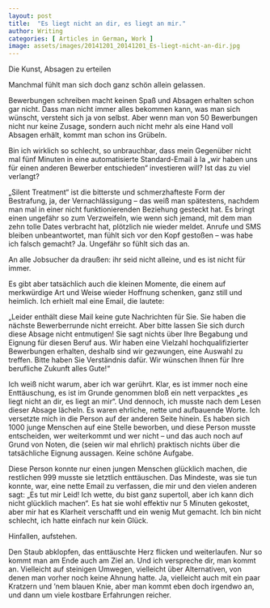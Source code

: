 ```yaml
---
layout: post
title:  "Es liegt nicht an dir, es liegt an mir."
author: Writing
categories: [ Articles in German, Work ]
image: assets/images/20141201_20141201_Es-liegt-nicht-an-dir.jpg
---
```



Die Kunst, Absagen zu erteilen

Manchmal fühlt man sich doch ganz schön allein gelassen.

Bewerbungen schreiben macht keinen Spaß und Absagen erhalten schon gar nicht. Dass man nicht immer alles bekommen kann, was man sich wünscht, versteht sich ja von selbst. Aber wenn man von 50 Bewerbungen nicht nur keine Zusage, sondern auch nicht mehr als eine Hand voll Absagen erhält, kommt man schon ins Grübeln.

Bin ich wirklich so schlecht, so unbrauchbar, dass mein Gegenüber nicht mal fünf Minuten in eine automatisierte Standard-Email à la „wir haben uns für einen anderen Bewerber entschieden“ investieren will? Ist das zu viel verlangt?

„Silent Treatment“ ist die bitterste und schmerzhafteste Form der Bestrafung, ja, der Vernachlässigung – das weiß man spätestens, nachdem man mal in einer nicht funktionierenden Beziehung gesteckt hat. Es bringt einen ungefähr so zum Verzweifeln, wie wenn sich jemand, mit dem man zehn tolle Dates verbracht hat, plötzlich nie wieder meldet. Anrufe und SMS bleiben unbeantwortet, man fühlt sich vor den Kopf gestoßen – was habe ich falsch gemacht? Ja. Ungefähr so fühlt sich das an.

An alle Jobsucher da draußen: ihr seid nicht alleine, und es ist nicht für immer.

Es gibt aber tatsächlich auch die kleinen Momente, die einem auf merkwürdige Art und Weise wieder Hoffnung schenken, ganz still und heimlich. Ich erhielt mal eine Email, die lautete:

„Leider enthält diese Mail keine gute Nachrichten für Sie. Sie haben die nächste Bewerberrunde nicht erreicht. Aber bitte lassen Sie sich durch diese Absage nicht entmutigen! Sie sagt nichts über Ihre Begabung und Eignung für diesen Beruf aus. Wir haben eine Vielzahl hochqualifizierter Bewerbungen erhalten, deshalb sind wir gezwungen, eine Auswahl zu treffen. Bitte haben Sie Verständnis dafür. Wir wünschen Ihnen für Ihre berufliche Zukunft alles Gute!“

Ich weiß nicht warum, aber ich war gerührt. Klar, es ist immer noch eine Enttäuschung, es ist im Grunde genommen bloß ein nett verpacktes „es liegt nicht an dir, es liegt an mir“. Und dennoch, ich musste nach dem Lesen dieser Absage lächeln. Es waren ehrliche, nette und aufbauende Worte. Ich versetzte mich in die Person auf der anderen Seite hinein. Es haben sich 1000 junge Menschen auf eine Stelle beworben, und diese Person musste entscheiden, wer weiterkommt und wer nicht – und das auch noch auf Grund von Noten, die (seien wir mal ehrlich) praktisch nichts über die tatsächliche Eignung aussagen. Keine schöne Aufgabe.

Diese Person konnte nur einen jungen Menschen glücklich machen, die restlichen 999 musste sie letztlich enttäuschen. Das Mindeste, was sie tun konnte, war, eine nette Email zu verfassen, die mir und den vielen anderen sagt: „Es tut mir Leid! Ich wette, du bist ganz supertoll, aber ich kann dich nicht glücklich machen“. Es hat sie wohl effektiv nur 5 Minuten gekostet, aber mir hat es Klarheit verschafft und ein wenig Mut gemacht. Ich bin nicht schlecht, ich hatte einfach nur kein Glück.

Hinfallen, aufstehen.

Den Staub abklopfen, das enttäuschte Herz flicken und weiterlaufen. Nur so kommt man am Ende auch am Ziel an. Und ich verspreche dir, man kommt an. Vielleicht auf steinigen Umwegen, vielleicht über Alternativen, von denen man vorher noch keine Ahnung hatte. Ja, vielleicht auch mit ein paar Kratzern und ’nem blauen Knie, aber man kommt eben doch irgendwo an, und dann um viele kostbare Erfahrungen reicher.

 

